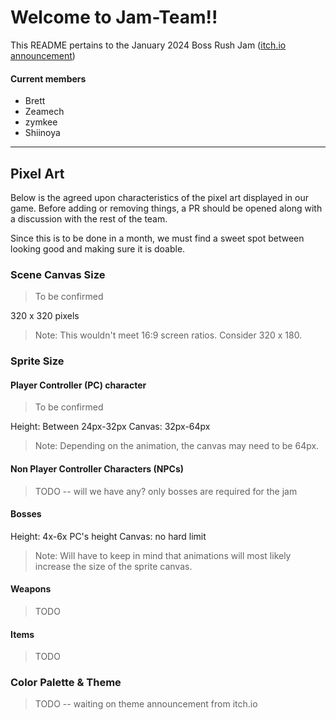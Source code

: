# Welcome to Jam-Team!!

This README pertains to the January 2024 Boss Rush Jam ([itch.io announcement](https://itch.io/jam/boss-rush-jam-2024#:~:text=You%20have%20one%20month%20to,as%20many%20bosses%20as%20possible.))

#### Current members

- Brett
- Zeamech
- zymkee
- Shiinoya

---

## Pixel Art

Below is the agreed upon characteristics of the pixel art displayed in our game. Before adding or removing things, a PR should be opened along with a discussion with the rest of the team.

Since this is to be done in a month, we must find a sweet spot between looking good and making sure it is doable.

### Scene Canvas Size

> To be confirmed

320 x 320 pixels

> Note: This wouldn't meet 16:9 screen ratios. Consider 320 x 180.

### Sprite Size

#### Player Controller (PC) character

> To be confirmed

Height: Between 24px-32px
Canvas: 32px-64px

> Note: Depending on the animation, the canvas may need to be 64px.

#### Non Player Controller Characters (NPCs)

> TODO -- will we have any? only bosses are required for the jam

#### Bosses

Height: 4x-6x PC's height
Canvas: no hard limit

> Note: Will have to keep in mind that animations will most likely increase the size of the sprite canvas.

#### Weapons

> TODO

#### Items

> TODO

### Color Palette & Theme

> TODO -- waiting on theme announcement from itch.io
